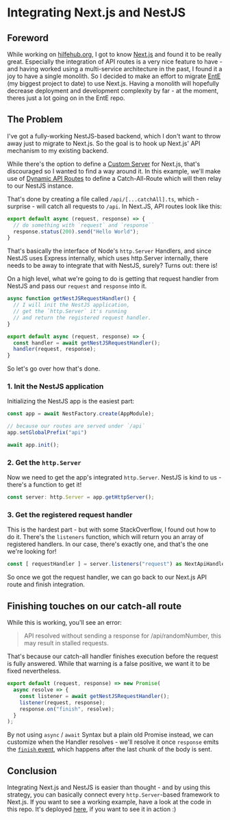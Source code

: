 # Integrating Next.js and NestJS

## Foreword

While working on [hilfehub.org](https://hilfehub.org), I got to know [Next.js](https://nextjs.org/) and found it to be really great.
Especially the integration of API routes is a very nice feature to have - and having worked using a multi-service architecture in the past, I found it a joy to have a single monolith.
So I decided to make an effort to migrate [EntE](https://ente.app) (my biggest project to date) to use Next.js.
Having a monolith will hopefully decrease deployment and development complexity by far - at the moment, theres just a lot going on in the EntE repo.

## The Problem

I've got a fully-working NestJS-based backend, which I don't want to throw away just to migrate to Next.js.
So the goal is to hook up Next.js' API mechanism to my existing backend.

While there's the option to define a [Custom Server](https://nextjs.org/docs/advanced-features/custom-server) for Next.js, that's discouraged so I wanted to find a way around it.
In this example, we'll make use of [Dynamic API Routes](https://nextjs.org/docs/api-routes/dynamic-api-routes) to define a Catch-All-Route which will then relay to our NestJS instance.

That's done by creating a file called `/api/[...catchAll].ts`, which - surprise - will catch all requests to `/api`.
In Next.JS, API routes look like this:

```ts
export default async (request, response) => {
  // do something with `request` and `response``
  response.status(200).send("Hello World");
}
```

That's basically the interface of Node's `http.Server` Handlers, and since NestJS uses Express internally, which uses http.Server internally, there needs to be away to integrate that with NestJS, surely?
Turns out: there is!

On a high level, what we're going to do is getting that request handler from NestJS and pass our `request` and `response` into it.

```ts
async function getNestJSRequestHandler() {
  // I will init the NestJS application,
  // get the `http.Server` it's running
  // and return the registered request handler.
}

export default async (request, response) => {
  const handler = await getNestJSRequestHandler();
  handler(request, response);
}
```

So let's go over how that's done.

### 1. Init the NestJS application

Initializing the NestJS app is the easiest part:

```ts
const app = await NestFactory.create(AppModule);

// because our routes are served under `/api`
app.setGlobalPrefix("api") 

await app.init();
```

### 2. Get the `http.Server`

Now we need to get the app's integrated `http.Server`.
NestJS is kind to us - there's a function to get it!

```ts
const server: http.Server = app.getHttpServer();
```

### 3. Get the registered request handler

This is the hardest part - but with some StackOverflow, I found out how to do it.
There's the `listeners` function, which will return you an array of registered handlers.
In our case, there's exactly one, and that's the one we're looking for!

```ts
const [ requestHandler ] = server.listeners("request") as NextApiHandler[];
```

So once we got the request handler, we can go back to our Next.js API route and finish integration.

## Finishing touches on our catch-all route

While this is working, you'll see an error:

> API resolved without sending a response for /api/randomNumber, this may result in stalled requests.

That's because our catch-all handler finishes execution before the request is fully answered.
While that warning is a false positive, we want it to be fixed nevertheless. 

```ts
export default (request, response) => new Promise(
  async resolve => {
    const listener = await getNestJSRequestHandler();
    listener(request, response);
    response.on("finish", resolve);
  }
);
```

By not using `async` / `await` Syntax but a plain old Promise instead, we can customize when the Handler resolves - we'll resolve it once `response` emits the [`finish` event](https://nodejs.org/api/http.html#http_event_finish), which happens after the last chunk of the body is sent.

## Conclusion

Integrating Next.js and NestJS is easier than thought - and by using this strategy, you can basically connect every `http.Server`-based framework to Next.js.
If you want to see a working example, have a look at the code in this repo.
It's deployed [here](https://nextjs-nestjs-integration-example.simonknott.de), if you want to see it in action :)
